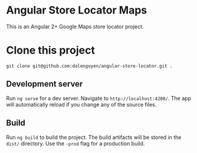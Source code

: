 # Angular Store Locator Maps

This is an Angular 2+ Google Maps store locator project. 

# Clone this project

```
git clone git@github.com:dalenguyen/angular-store-locator.git .

```

## Development server

Run `ng serve` for a dev server. Navigate to `http://localhost:4200/`. The app will automatically reload if you change any of the source files.

## Build

Run `ng build` to build the project. The build artifacts will be stored in the `dist/` directory. Use the `-prod` flag for a production build.
